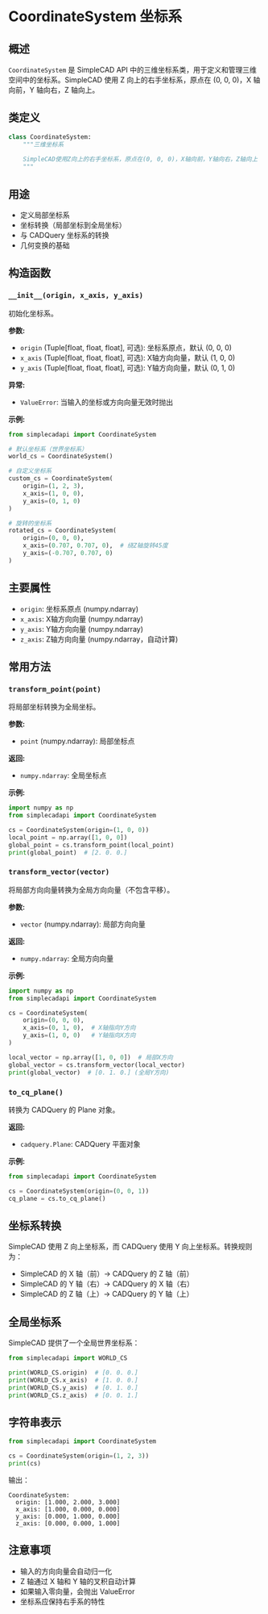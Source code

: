 # CoordinateSystem 坐标系

## 概述

`CoordinateSystem` 是 SimpleCAD API 中的三维坐标系类，用于定义和管理三维空间中的坐标系。SimpleCAD 使用 Z 向上的右手坐标系，原点在 (0, 0, 0)，X 轴向前，Y 轴向右，Z 轴向上。

## 类定义

```python
class CoordinateSystem:
    """三维坐标系
    
    SimpleCAD使用Z向上的右手坐标系，原点在(0, 0, 0)，X轴向前，Y轴向右，Z轴向上
    """
```

## 用途

- 定义局部坐标系
- 坐标转换（局部坐标到全局坐标）
- 与 CADQuery 坐标系的转换
- 几何变换的基础

## 构造函数

### `__init__(origin, x_axis, y_axis)`

初始化坐标系。

**参数:**
- `origin` (Tuple[float, float, float], 可选): 坐标系原点，默认 (0, 0, 0)
- `x_axis` (Tuple[float, float, float], 可选): X轴方向向量，默认 (1, 0, 0)
- `y_axis` (Tuple[float, float, float], 可选): Y轴方向向量，默认 (0, 1, 0)

**异常:**
- `ValueError`: 当输入的坐标或方向向量无效时抛出

**示例:**
```python
from simplecadapi import CoordinateSystem

# 默认坐标系（世界坐标系）
world_cs = CoordinateSystem()

# 自定义坐标系
custom_cs = CoordinateSystem(
    origin=(1, 2, 3),
    x_axis=(1, 0, 0),
    y_axis=(0, 1, 0)
)

# 旋转的坐标系
rotated_cs = CoordinateSystem(
    origin=(0, 0, 0),
    x_axis=(0.707, 0.707, 0),  # 绕Z轴旋转45度
    y_axis=(-0.707, 0.707, 0)
)
```

## 主要属性

- `origin`: 坐标系原点 (numpy.ndarray)
- `x_axis`: X轴方向向量 (numpy.ndarray)
- `y_axis`: Y轴方向向量 (numpy.ndarray)
- `z_axis`: Z轴方向向量 (numpy.ndarray，自动计算)

## 常用方法

### `transform_point(point)`

将局部坐标转换为全局坐标。

**参数:**
- `point` (numpy.ndarray): 局部坐标点

**返回:**
- `numpy.ndarray`: 全局坐标点

**示例:**
```python
import numpy as np
from simplecadapi import CoordinateSystem

cs = CoordinateSystem(origin=(1, 0, 0))
local_point = np.array([1, 0, 0])
global_point = cs.transform_point(local_point)
print(global_point)  # [2. 0. 0.]
```

### `transform_vector(vector)`

将局部方向向量转换为全局方向向量（不包含平移）。

**参数:**
- `vector` (numpy.ndarray): 局部方向向量

**返回:**
- `numpy.ndarray`: 全局方向向量

**示例:**
```python
import numpy as np
from simplecadapi import CoordinateSystem

cs = CoordinateSystem(
    origin=(0, 0, 0),
    x_axis=(0, 1, 0),  # X轴指向Y方向
    y_axis=(1, 0, 0)   # Y轴指向X方向
)

local_vector = np.array([1, 0, 0])  # 局部X方向
global_vector = cs.transform_vector(local_vector)
print(global_vector)  # [0. 1. 0.] (全局Y方向)
```

### `to_cq_plane()`

转换为 CADQuery 的 Plane 对象。

**返回:**
- `cadquery.Plane`: CADQuery 平面对象

**示例:**
```python
from simplecadapi import CoordinateSystem

cs = CoordinateSystem(origin=(0, 0, 1))
cq_plane = cs.to_cq_plane()
```

## 坐标系转换

SimpleCAD 使用 Z 向上坐标系，而 CADQuery 使用 Y 向上坐标系。转换规则为：

- SimpleCAD 的 X 轴（前）→ CADQuery 的 Z 轴（前）
- SimpleCAD 的 Y 轴（右）→ CADQuery 的 X 轴（右）
- SimpleCAD 的 Z 轴（上）→ CADQuery 的 Y 轴（上）

## 全局坐标系

SimpleCAD 提供了一个全局世界坐标系：

```python
from simplecadapi import WORLD_CS

print(WORLD_CS.origin)  # [0. 0. 0.]
print(WORLD_CS.x_axis)  # [1. 0. 0.]
print(WORLD_CS.y_axis)  # [0. 1. 0.]
print(WORLD_CS.z_axis)  # [0. 0. 1.]
```

## 字符串表示

```python
from simplecadapi import CoordinateSystem

cs = CoordinateSystem(origin=(1, 2, 3))
print(cs)
```

输出：
```
CoordinateSystem:
  origin: [1.000, 2.000, 3.000]
  x_axis: [1.000, 0.000, 0.000]
  y_axis: [0.000, 1.000, 0.000]
  z_axis: [0.000, 0.000, 1.000]
```

## 注意事项

- 输入的方向向量会自动归一化
- Z 轴通过 X 轴和 Y 轴的叉积自动计算
- 如果输入零向量，会抛出 ValueError
- 坐标系应保持右手系的特性
